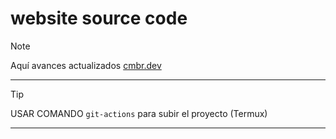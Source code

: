 # website source code

> [!NOTE]
> Aquí avances actualizados
> [cmbr.dev](https://cmbr.dev)

_________________________________

> [!TIP]
> USAR COMANDO
> `git-actions` para subir el proyecto (Termux)

_________________________________
